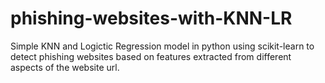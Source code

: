 # phishing-websites-with-KNN-LR
Simple KNN and Logictic Regression model in python using scikit-learn to detect phishing websites based on features extracted from different aspects of the website url.
